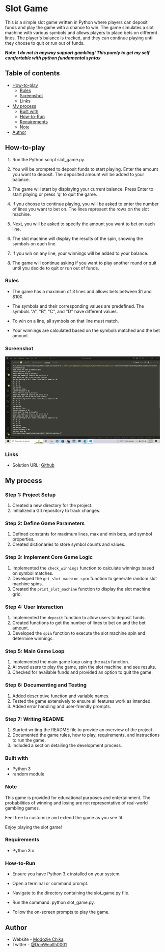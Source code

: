 # Slot Game

This is a simple slot game written in Python where players can deposit funds and play the game with a chance to win. The game simulates a slot machine with various symbols and allows players to place bets on different lines. The player's balance is tracked, and they can continue playing until they choose to quit or run out of funds. 

**Note:** ***I do not in anyway support gambling! This purely to get my self comfortable with python fundamental syntax***

## Table of contents

- [How-to-play](#How-to-play)
  - [Rules](#Rules)
  - [Screenshot](#screenshot)
  - [Links](#links)
- [My process](#my-process)
  - [Built with](#built-with)
  - [How-to-Run ](#How-to-Run)
  - [Requirements](#Requirements)
  - [Note](Note)
- [Author](#author)



## How-to-play

1. Run the Python script slot_game.py.

2. You will be prompted to deposit funds to start playing. Enter the amount you want to deposit. The deposited amount will be added to your balance.

3. The game will start by displaying your current balance. Press Enter to start playing or press 'q' to quit the game.

4. If you choose to continue playing, you will be asked to enter the number of lines you want to bet on. The lines represent the rows on the slot machine.

5. Next, you will be asked to specify the amount you want to bet on each line.

6. The slot machine will display the results of the spin, showing the symbols on each line.

7. If you win on any line, your winnings will be added to your balance.

8. The game will continue asking if you want to play another round or quit until you decide to quit or run out of funds.

### Rules

* The game has a maximum of 3 lines and allows bets between $1 and $100.

* The symbols and their corresponding values are predefined. The symbols "A", "B", "C", and "D" have different values.

* To win on a line, all symbols on that line must match.

* Your winnings are calculated based on the symbols matched and the bet amount.

### Screenshot

![](./screenshots.png)

### Links

- Solution URL: [ Github ](https://github.com/Don-Wealth/slot-machine)

## My process

### Step 1: Project Setup

1. Created a new directory for the project.
2. Initialized a Git repository to track changes.

### Step 2: Define Game Parameters

1. Defined constants for maximum lines, max and min bets, and symbol properties.
2. Created dictionaries to store symbol counts and values.

### Step 3: Implement Core Game Logic

1. Implemented the `check_winnings` function to calculate winnings based on symbol matches.
2. Developed the `get_slot_machine_spin` function to generate random slot machine spins.
3. Created the `print_slot_machine` function to display the slot machine grid.

### Step 4: User Interaction

1. Implemented the `deposit` function to allow users to deposit funds.
2. Created functions to get the number of lines to bet on and the bet amount.
3. Developed the `spin` function to execute the slot machine spin and determine winnings.

### Step 5: Main Game Loop

1. Implemented the main game loop using the `main` function.
2. Allowed users to play the game, spin the slot machine, and see results.
3. Checked for available funds and provided an option to quit the game.

### Step 6: Documenting and Testing

1. Added descriptive function and variable names.
2. Tested the game extensively to ensure all features work as intended.
3. Added error handling and user-friendly prompts.

### Step 7: Writing README

1. Started writing the README file to provide an overview of the project.
2. Documented the game rules, how to play, requirements, and instructions to run the game.
3. Included a section detailing the development process.

### Built with

- Python 3
- random module

### Note

This game is provided for educational purposes and entertainment. The probabilities of winning and losing are not representative of real-world gambling games.

Feel free to customize and extend the game as you see fit.

Enjoy playing the slot game!

### Requirements

* Python 3.x

### How-to-Run

* Ensure you have Python 3.x installed on your system.

* Open a terminal or command prompt.

* Navigate to the directory containing the slot_game.py file.

* Run the command: python slot_game.py.

* Follow the on-screen prompts to play the game.

## Author

- Website - [Modozie Chika](https://github.com/Don-Wealth)
- Twitter - [@DonWealth0001](https://twitter.com/DonWealth0001)


